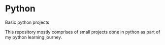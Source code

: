# Python
Basic python projects

This repository mostly comprises of small projects done in python as part of my python learning journey. 
